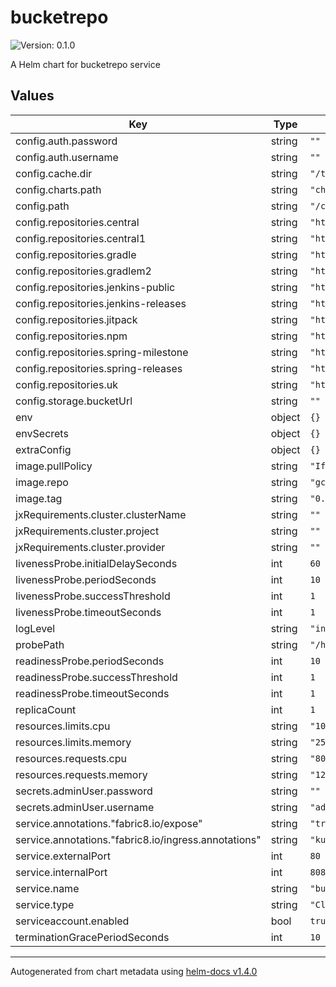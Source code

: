 # bucketrepo

![Version: 0.1.0](https://img.shields.io/badge/Version-0.1.0-informational?style=flat-square)

A Helm chart for bucketrepo service

## Values

| Key | Type | Default | Description |
|-----|------|---------|-------------|
| config.auth.password | string | `""` |  |
| config.auth.username | string | `""` |  |
| config.cache.dir | string | `"/tmp/bucketrepo"` |  |
| config.charts.path | string | `"charts"` |  |
| config.path | string | `"/config"` |  |
| config.repositories.central | string | `"https://repo.maven.org/maven2"` |  |
| config.repositories.central1 | string | `"https://repo1.maven.org/maven2"` |  |
| config.repositories.gradle | string | `"https://services.gradle.org/distributions/"` |  |
| config.repositories.gradlem2 | string | `"https://plugins.gradle.org/m2/"` |  |
| config.repositories.jenkins-public | string | `"https://repo.jenkins-ci.org/public/"` |  |
| config.repositories.jenkins-releases | string | `"https://repo.jenkins-ci.org/releases/"` |  |
| config.repositories.jitpack | string | `"https://jitpack.io/"` |  |
| config.repositories.npm | string | `"https://registry.npmjs.org/"` |  |
| config.repositories.spring-milestone | string | `"https://repo.spring.io/milestone/"` |  |
| config.repositories.spring-releases | string | `"https://repo.spring.io/release/"` |  |
| config.repositories.uk | string | `"http://uk.maven.org/maven2/"` |  |
| config.storage.bucketUrl | string | `""` |  |
| env | object | `{}` |  |
| envSecrets | object | `{}` |  |
| extraConfig | object | `{}` |  |
| image.pullPolicy | string | `"IfNotPresent"` |  |
| image.repo | string | `"gcr.io/jenkinsxio/bucketrepo"` |  |
| image.tag | string | `"0.1.5"` |  |
| jxRequirements.cluster.clusterName | string | `""` |  |
| jxRequirements.cluster.project | string | `""` |  |
| jxRequirements.cluster.provider | string | `""` |  |
| livenessProbe.initialDelaySeconds | int | `60` |  |
| livenessProbe.periodSeconds | int | `10` |  |
| livenessProbe.successThreshold | int | `1` |  |
| livenessProbe.timeoutSeconds | int | `1` |  |
| logLevel | string | `"info"` |  |
| probePath | string | `"/healthz"` |  |
| readinessProbe.periodSeconds | int | `10` |  |
| readinessProbe.successThreshold | int | `1` |  |
| readinessProbe.timeoutSeconds | int | `1` |  |
| replicaCount | int | `1` |  |
| resources.limits.cpu | string | `"100m"` |  |
| resources.limits.memory | string | `"256Mi"` |  |
| resources.requests.cpu | string | `"80m"` |  |
| resources.requests.memory | string | `"128Mi"` |  |
| secrets.adminUser.password | string | `""` |  |
| secrets.adminUser.username | string | `"admin"` |  |
| service.annotations."fabric8.io/expose" | string | `"true"` |  |
| service.annotations."fabric8.io/ingress.annotations" | string | `"kubernetes.io/ingress.class: nginx"` |  |
| service.externalPort | int | `80` |  |
| service.internalPort | int | `8080` |  |
| service.name | string | `"bucketrepo"` |  |
| service.type | string | `"ClusterIP"` |  |
| serviceaccount.enabled | bool | `true` |  |
| terminationGracePeriodSeconds | int | `10` |  |

----------------------------------------------
Autogenerated from chart metadata using [helm-docs v1.4.0](https://github.com/norwoodj/helm-docs/releases/v1.4.0)

